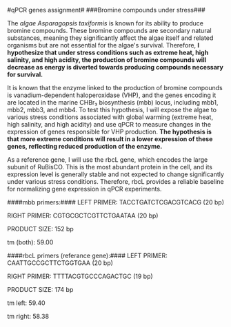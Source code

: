 #qPCR genes assignment#
###Bromine compounds under stress###

The *algae Asparagopsis taxiformis* is known for its ability to produce bromine compounds. These bromine compounds are secondary natural substances, meaning they significantly affect the algae itself and related organisms but are not essential for the algae's survival. Therefore, **I hypothesize that under stress conditions such as extreme heat, high salinity, and high acidity, the production of bromine compounds will decrease as energy is diverted towards producing compounds necessary for survival.**

It is known that the enzyme linked to the production of bromine compounds is vanadium-dependent haloperoxidase (VHP), and the genes encoding it are located in the marine CHBr₃ biosynthesis (mbb) locus, including mbb1, mbb2, mbb3, and mbb4. To test this hypothesis, I will expose the algae to various stress conditions associated with global warming (extreme heat, high salinity, and high acidity) and use qPCR to measure changes in the expression of genes responsible for VHP production. **The hypothesis is that more extreme conditions will result in a lower expression of these genes, reflecting reduced production of the enzyme.**

As a reference gene, I will use the rbcL gene, which encodes the large subunit of RuBisCO. This is the most abundant protein in the cell, and its expression level is generally stable and not expected to change significantly under various stress conditions. Therefore, rbcL provides a reliable baseline for normalizing gene expression in qPCR experiments.

####mbb primers:####
 LEFT PRIMER: TACCTGATCTCGACGTCACG (20 bp)
 
 RIGHT PRIMER: CGTGCGCTCGTTCTGAATAA (20 bp)
 
 PRODUCT SIZE: 152 bp
 
 tm (both): 59.00 
 
####rbcL primers (referance gene):####
 LEFT PRIMER: CAATTGCCGCTTCTGGTGAA (20 bp)
 
 RIGHT PRIMER: TTTTACGTGCCCAGACTGC (19 bp)
 
 PRODUCT SIZE: 174 bp
 
 tm left: 59.40
 
 tm right: 58.38
 

 
 
